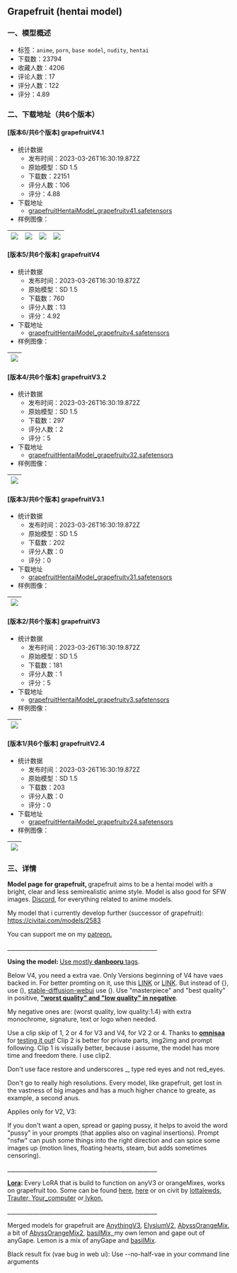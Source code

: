 ## Grapefruit (hentai model)
### 一、模型概述

- 标签：`anime`, `porn`, `base model`, `nudity`, `hentai`
- 下载数：23794
- 收藏人数：4206
- 评论人数：17
- 评分人数：122
- 评分：4.89

### 二、下载地址（共6个版本）

#### [版本6/共6个版本] grapefruitV4.1

- 统计数据
  - 发布时间：2023-03-26T16:30:19.872Z
  - 原始模型：SD 1.5
  - 下载数：22151
  - 评分人数：106
  - 评分：4.88
- 下载地址
  - [grapefruitHentaiModel_grapefruitv41.safetensors](https://civitai.com/api/download/models/29179)
- 样例图像：

| <img src="https://image.civitai.com/xG1nkqKTMzGDvpLrqFT7WA/e1e0d7b0-20f5-49c5-31aa-c295bf855e00/width=450/329636.jpeg" /> | <img src="https://image.civitai.com/xG1nkqKTMzGDvpLrqFT7WA/b3d78a49-72e8-4315-065c-04828c4a3300/width=450/333798.jpeg" /> | <img src="https://image.civitai.com/xG1nkqKTMzGDvpLrqFT7WA/68d0c142-a3b9-429b-6181-f93abc9e8400/width=450/333797.jpeg" /> | <img src="https://image.civitai.com/xG1nkqKTMzGDvpLrqFT7WA/705416b1-21f0-4e44-b948-3822eb82b900/width=450/333796.jpeg" /> |
| ---- | ---- | ---- | ---- |

#### [版本5/共6个版本] grapefruitV4

- 统计数据
  - 发布时间：2023-03-26T16:30:19.872Z
  - 原始模型：SD 1.5
  - 下载数：760
  - 评分人数：13
  - 评分：4.92
- 下载地址
  - [grapefruitHentaiModel_grapefruitv4.safetensors](https://civitai.com/api/download/models/29173)
- 样例图像：

| <img src="https://image.civitai.com/xG1nkqKTMzGDvpLrqFT7WA/faf8c4d6-3757-4673-e371-dfa0f66e8400/width=450/329574.jpeg" /> |
| ---- |

#### [版本4/共6个版本] grapefruitV3.2

- 统计数据
  - 发布时间：2023-03-26T16:30:19.872Z
  - 原始模型：SD 1.5
  - 下载数：297
  - 评分人数：2
  - 评分：5
- 下载地址
  - [grapefruitHentaiModel_grapefruitv32.safetensors](https://civitai.com/api/download/models/29169)
- 样例图像：

| <img src="https://image.civitai.com/xG1nkqKTMzGDvpLrqFT7WA/bd4188c7-d64e-45b3-1409-6628cfdaa400/width=450/329575.jpeg" /> |
| ---- |

#### [版本3/共6个版本] grapefruitV3.1

- 统计数据
  - 发布时间：2023-03-26T16:30:19.872Z
  - 原始模型：SD 1.5
  - 下载数：202
  - 评分人数：0
  - 评分：0
- 下载地址
  - [grapefruitHentaiModel_grapefruitv31.safetensors](https://civitai.com/api/download/models/29165)
- 样例图像：

| <img src="https://image.civitai.com/xG1nkqKTMzGDvpLrqFT7WA/c13de720-d998-4715-2757-6c6737d10e00/width=450/329458.jpeg" /> |
| ---- |

#### [版本2/共6个版本] grapefruitV3

- 统计数据
  - 发布时间：2023-03-26T16:30:19.872Z
  - 原始模型：SD 1.5
  - 下载数：181
  - 评分人数：1
  - 评分：5
- 下载地址
  - [grapefruitHentaiModel_grapefruitv3.safetensors](https://civitai.com/api/download/models/29157)
- 样例图像：

| <img src="https://image.civitai.com/xG1nkqKTMzGDvpLrqFT7WA/e1b6e2fe-7de9-4c91-be12-552c9a29b100/width=450/329343.jpeg" /> |
| ---- |

#### [版本1/共6个版本] grapefruitV2.4

- 统计数据
  - 发布时间：2023-03-26T16:30:19.872Z
  - 原始模型：SD 1.5
  - 下载数：203
  - 评分人数：0
  - 评分：0
- 下载地址
  - [grapefruitHentaiModel_grapefruitv24.safetensors](https://civitai.com/api/download/models/29150)
- 样例图像：

| <img src="https://image.civitai.com/xG1nkqKTMzGDvpLrqFT7WA/135eac21-65ce-4061-079d-2ddd9d9d0800/width=450/329245.jpeg" /> |
| ---- |


### 三、详情
<p><strong>Model page for grapefruit, </strong>grapefruit aims to be a hentai model with a bright, clear and less semirealistic anime style. Model is also good for SFW images. <a target="_blank" rel="ugc" href="https://discord.gg/zSR5FcYWWE">Discord</a>, for everything related to anime models.</p><p>My model that i currently develop further (successor of grapefruit): <a target="_blank" rel="ugc" href="https://civitai.com/models/2583">https://civitai.com/models/2583</a></p><p>You can support me on my <a target="_blank" rel="ugc" href="https://patreon.com/user?u=27247323&amp;utm_medium=clipboard_copy&amp;utm_source=copyLink&amp;utm_campaign=creatorshare_creator&amp;utm_content=join_link">patreon.</a></p><p></p><p>_____________________________________________________</p><p><strong>Using the model: </strong><u>Use mostly </u><a target="_blank" rel="ugc" href="https://danbooru.donmai.us/"><strong><u>danbooru</u></strong></a><u> tags</u>.</p><p>Below V4, you need a extra vae. Only Versions beginning of V4 have vaes backed in. For better promting on it, use this <a target="_blank" rel="ugc" href="https://aituts.com/novelai-anime-prompt-techniques/">LINK</a> or <a target="_blank" rel="ugc" href="https://lunarmimi.net/freebies/novelai-anime-girl-prompt-guide/#1basic">LINK</a>. But instead of {}, use (), <a target="_blank" rel="ugc" href="https://github.com/AUTOMATIC1111/stable-diffusion-webui">stable-diffusion-webui</a> use (). Use "masterpiece" and "best quality" in positive<u>,</u> <strong><u>"worst quality" and "low quality" in negative</u></strong>.</p><p>My negative ones are: (worst quality, low quality:1.4) with extra monochrome, signature, text or logo when needed.</p><p>Use a clip skip of 1, 2 or 4 for V3 and V4, for V2 2 or 4. Thanks to <a target="_blank" rel="ugc" href="https://civitai.com/models/2583?modal=commentThread&amp;commentId=14417"><strong>omnisaa</strong></a> for <a target="_blank" rel="ugc" href="https://drive.google.com/drive/folders/1oqQoJzo59hz8_D_CyCK70qqb1KxTfnFH">testing it out</a>! Clip 2 is better for private parts, img2img and prompt following. Clip 1 is visually better, because i assume, the model has more time and freedom there. I use clip2.</p><p>Don't use face restore and underscores _, type red eyes and not red_eyes.</p><p>Don't go to really high resolutions. Every model, like grapefruit, get lost in the vastness of big images and has a much higher chance to greate, as example, a second anus.</p><p></p><p>Applies only for V2, V3:</p><p>If you don't want a open, spread or gaping pussy, it helps to avoid the word "pussy" in your prompts (that applies also on vaginal insertions). Prompt "nsfw" can push some things into the right direction and can spice some images up (motion lines, floating hearts, steam, but adds sometimes censoring).</p><p>_____________________________________________________</p><p><a target="_blank" rel="ugc" href="https://rentry.org/hdgpromptassist#loras"><strong>Lora</strong></a><strong>: </strong>Every LoRA that is build to function on anyV3 or orangeMixes, works on grapefruit too. Some can be found <a target="_blank" rel="ugc" href="https://rentry.org/hdglorarepo">here</a>, <a target="_blank" rel="ugc" href="https://gitgud.io/gayshit/makesomefuckingporn#lora-list">here</a> or on civit by <a target="_blank" rel="ugc" href="https://civitai.com/user/lottalewds">lottalewds</a><a target="_blank" rel="ugc" href="https://civitai.com/user/fuggy">, </a><a target="_blank" rel="ugc" href="https://civitai.com/user/Trauter">Trauter, </a><a target="_blank" rel="ugc" href="https://civitai.com/user/Your_computer">Your_computer</a> or<a target="_blank" rel="ugc" href="https://civitai.com/user/fuggy"> </a><a target="_blank" rel="ugc" href="https://civitai.com/user/lykon">lykon</a><a target="_blank" rel="ugc" href="https://civitai.com/user/fuggy">.</a></p><p>_____________________________________________________</p><p>Merged models for grapefruit are <a target="_blank" rel="ugc" href="https://civitai.com/models/66/anything-v3">AnythingV3</a>, <a target="_blank" rel="ugc" href="https://huggingface.co/hesw23168/SD-Elysium-Model/">ElysiumV2</a>, <a target="_blank" rel="ugc" href="https://huggingface.co/WarriorMama777/OrangeMixs">AbyssOrangeMix</a>, a bit of <a target="_blank" rel="ugc" href="https://huggingface.co/WarriorMama777/OrangeMixs">AbyssOrangeMix2</a>, <a target="_blank" rel="ugc" href="https://huggingface.co/nuigurumi/basil_mix">basilMix, </a>my own lemon and gape out of anyGape. Lemon is a mix of anyGape and <a target="_blank" rel="ugc" href="https://huggingface.co/nuigurumi/basil_mix">basilMix</a>.</p><p></p><p>Black result fix (vae bug in web ui): Use --no-half-vae in your command line arguments</p>
